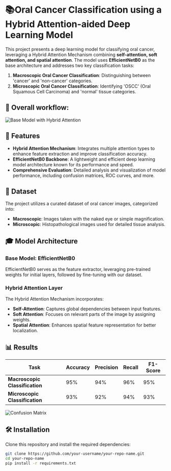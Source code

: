# 📚Oral Cancer Classification using a Hybrid Attention-aided Deep Learning Model

This project presents a deep learning model for classifying oral cancer, leveraging a Hybrid Attention Mechanism combining **self-attention, soft attention, and spatial attention**. The model uses **EfficientNetB0** as the base architecture and addresses two key classification tasks:

1. **Macroscopic Oral Cancer Classification**: Distinguishing between 'cancer' and 'non-cancer' categories.
2. **Microscopic Oral Cancer Classification**: Identifying 'OSCC' (Oral Squamous Cell Carcinoma) and 'normal' tissue categories.
   
## 🌟 Overall workflow:
![Base Model with Hybrid Attention ](https://s3://jibeshroy.static.dev/ORAL-CANCER/Proposed_model.png)

## 🚀 Features

- **Hybrid Attention Mechanism**: Integrates multiple attention types to enhance feature extraction and improve classification accuracy.
- **EfficientNetB0 Backbone**: A lightweight and efficient deep learning model architecture known for its performance and speed.
- **Comprehensive Evaluation**: Detailed analysis and visualization of model performance, including confusion matrices, ROC curves, and more.

## 📂 Dataset

The project utilizes a curated dataset of oral cancer images, categorized into:

- **Macroscopic**: Images taken with the naked eye or simple magnification.
- **Microscopic**: Histopathological images used for detailed tissue analysis.

## 🎓 Model Architecture

### Base Model: EfficientNetB0

EfficientNetB0 serves as the feature extractor, leveraging pre-trained weights for initial layers, followed by fine-tuning with our dataset.

### Hybrid Attention Layer

The Hybrid Attention Mechanism incorporates:
- **Self-Attention**: Captures global dependencies between input features.
- **Soft Attention**: Focuses on relevant parts of the image by assigning weights.
- **Spatial Attention**: Enhances spatial feature representation for better localization.

## 📊 Results

| Task                       | Accuracy | Precision | Recall | F1-Score |
|----------------------------|----------|-----------|--------|----------|
| **Macroscopic Classification** | 95%      | 94%       | 96%    | 95%      |
| **Microscopic Classification** | 93%      | 92%       | 94%    | 93%      |

![Confusion Matrix](https://s3.eu-north-1.amazonaws.com/jibeshroy.static.dev/ORAL-CANCER/confusion_matrix.drawio.png)

## 🛠️ Installation

Clone this repository and install the required dependencies:

```bash
git clone https://github.com/your-username/your-repo-name.git
cd your-repo-name
pip install -r requirements.txt
